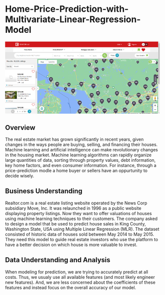 # Home-Price-Prediction-with-Multivariate-Linear-Regression-Model

![image](Image/realtor.png)

## Overview
The real estate market has grown significantly in recent years, given changes in the ways people are buying, selling, and financing their houses. Machine learning and artificial intelligence can make  revolutionary changes in the housing market. Machine learning  algorithms can rapidly organize large quantities of data, sorting through property values, debt information, key home factors, and even consumer information. For instance, through a price-prediction modle a home buyer or sellers have an oppurtunity to decide wisely.

## Business Understanding
Realtor.com is a real estate listing website operated by the News Corp subsidiary Move, Inc. It was relaunched in 1996 as a public website displaying property listings. Now they want to offer valuations of houses using machine learning techniques to their customers. The company asked to design a model that be used to predict house sales in King County, Washington State, USA using Multiple Linear Regression (MLR). The dataset consisted of historic data of houses sold between May 2014 to May 2015. They need this model to guide real estate investors who use the platform to have a better decision on which house is more valuable to invest.

## Data Understanding and Analysis

When modeling for prediction, we are trying to accurately predict at all costs. Thus, we usualy use all available features (and most likely engineer new features). And, we are less concerned about the coefficients of these features and instead focus on the overall accuracy of our model.
